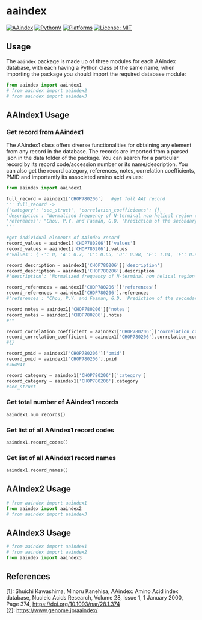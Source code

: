 # aaindex

[![AAindex](https://img.shields.io/pypi/v/aaindex)](https://pypi.org/project/aaindex/)
[![PythonV](https://img.shields.io/pypi/pyversions/aaindex?logo=2)](https://pypi.org/project/aaindex/)
[![Platforms](https://img.shields.io/badge/platforms-linux%2C%20macOS%2C%20Windows-green)](https://pypi.org/project/aaindex/)
[![License: MIT](https://img.shields.io/badge/License-MIT-red.svg)](https://opensource.org/licenses/MIT)

Usage
-----
The `aaindex` package is made up of three modules for each AAindex database, with each having a Python class of the same name, when importing the package you should import the required database module:

```python
from aaindex import aaindex1
# from aaindex import aaindex2
# from aaindex import aaindex3
```

## AAIndex1 Usage

### Get record from AAindex1
The AAindex1 class offers diverse functionalities for obtaining any element from any record in the database. The records are imported from a parsed json in the data folder of the package. You can search for a particular record by its record code/accession number or its name/description. You can also get the record category, references, notes, correlation coefficients, PMID and importantly its associated amino acid values:
```python
from aaindex import aaindex1

full_record = aaindex1['CHOP780206']   #get full AAI record
''' full_record ->
{'category': 'sec_struct', 'correlation_coefficients': {}, 
'description': 'Normalized frequency of N-terminal non helical region (Chou-Fasman, 1978b)', 'notes': '', 'pmid': '364941', 
'references': "Chou, P.Y. and Fasman, G.D. 'Prediction of the secondary structure of proteins from their amino acid sequence' Adv. Enzymol. 47, 45-148 (1978)", 'values': {'-': 0, 'A': 0.7, 'C': 0.65, 'D': 0.98, 'E': 1.04, 'F': 0.93, 'G': 1.41, 'H': 1.22, 'I': 0.78, 'K': 1.01, 'L': 0.85, 'M': 0.83, 'N': 1.42, 'P': 1.1, 'Q': 0.75, 'R': 0.34, 'S': 1.55, 'T': 1.09, 'V': 0.75, 'W': 0.62, 'Y': 0.99}}
'''

#get individual elements of AAindex record
record_values = aaindex1['CHOP780206']['values'] 
record_values = aaindex1['CHOP780206'].values
#'values': {'-': 0, 'A': 0.7, 'C': 0.65, 'D': 0.98, 'E': 1.04, 'F': 0.93, 'G': 1.41, 'H': 1.22, 'I': 0.78, 'K': 1.01, 'L': 0.85, 'M': 0.83, 'N': 1.42, 'P': 1.1, 'Q': 0.75, 'R': 0.34, 'S': 1.55, 'T': 1.09, 'V': 0.75, 'W': 0.62, 'Y': 0.99}

record_description = aaindex1['CHOP780206']['description']
record_description = aaindex1['CHOP780206'].description
#'description': 'Normalized frequency of N-terminal non helical region (Chou-Fasman, 1978b)'

record_references = aaindex1['CHOP780206']['references']
record_references = aaindex1['CHOP780206'].references
#'references': "Chou, P.Y. and Fasman, G.D. 'Prediction of the secondary structure of proteins from their amino acid sequence' Adv. Enzymol. 47, 45-148 (1978)"

record_notes = aaindex1['CHOP780206']['notes']
record_notes = aaindex1['CHOP780206'].notes
#""

record_correlation_coefficient = aaindex1['CHOP780206']['correlation_coefficient']
record_correlation_coefficient = aaindex1['CHOP780206'].correlation_coefficient
#{}

record_pmid = aaindex1['CHOP780206']['pmid']  
record_pmid = aaindex1['CHOP780206'].pmid
#364941

record_category = aaindex1['CHOP780206']['category']
record_category = aaindex1['CHOP780206'].category
#sec_struct
```

### Get total number of AAindex1 records
```python
aaindex1.num_records()
```

### Get list of all AAindex1 record codes
```python
aaindex1.record_codes()
```

### Get list of all AAindex1 record names
```python
aaindex1.record_names()
```

## AAIndex2 Usage
```python
# from aaindex import aaindex1
from aaindex import aaindex2
# from aaindex import aaindex3
```
## AAIndex3 Usage
```python
# from aaindex import aaindex1
# from aaindex import aaindex2
from aaindex import aaindex3
```

References
----------
\[1\]: Shuichi Kawashima, Minoru Kanehisa, AAindex: Amino Acid index database, Nucleic Acids Research, Volume 28, Issue 1, 1 January 2000, Page 374, https://doi.org/10.1093/nar/28.1.374 <br>
\[2\]: https://www.genome.jp/aaindex/ 